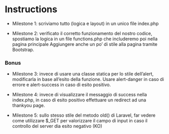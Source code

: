 # Instructions

- Milestone 1: scriviamo tutto (logica e layout) in un      unico file index.php

- Milestone 2: verificato il corretto funzionamento del nostro codice, spostiamo la logica in un file functions.php che includeremo poi nella pagina principale
Aggiungere anche un po’ di stile alla pagina tramite Bootstrap.

### Bonus

- Milestone 3: invece di usare una classe statica per lo stile dell’alert, modificarla in base all’esito della funzione. Usare alert-danger in caso di errore e alert-success in caso di esito positivo.

- Milestone 4: invece di visualizzare il messaggio di success nella index.php, in caso di esito positivo effettuare un redirect ad una thankyou page.

- Milestone 5: sullo stesso stile del metodo old() di Laravel, far vedere come utilizzare $_GET per valorizzare il campo di input in caso il controllo del server dia esito negativo (KO)
